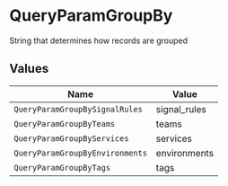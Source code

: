 # QueryParamGroupBy

String that determines how records are grouped


## Values

| Name                            | Value                           |
| ------------------------------- | ------------------------------- |
| `QueryParamGroupBySignalRules`  | signal_rules                    |
| `QueryParamGroupByTeams`        | teams                           |
| `QueryParamGroupByServices`     | services                        |
| `QueryParamGroupByEnvironments` | environments                    |
| `QueryParamGroupByTags`         | tags                            |
